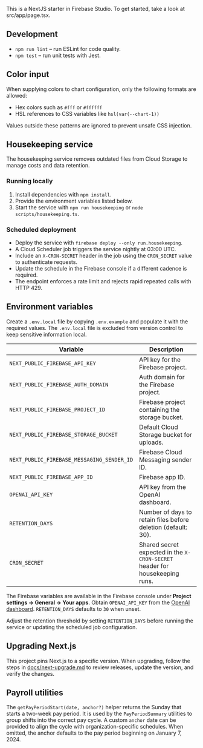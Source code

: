 This is a NextJS starter in Firebase Studio.
To get started, take a look at src/app/page.tsx.

## Development
- `npm run lint` – run ESLint for code quality.
- `npm test` – run unit tests with Jest.

## Color input
When supplying colors to chart configuration, only the following formats are allowed:

- Hex colors such as `#fff` or `#ffffff`
- HSL references to CSS variables like `hsl(var(--chart-1))`

Values outside these patterns are ignored to prevent unsafe CSS injection.

## Housekeeping service

The housekeeping service removes outdated files from Cloud Storage to manage costs and data retention.

### Running locally
1. Install dependencies with `npm install`.
2. Provide the environment variables listed below.
3. Start the service with `npm run housekeeping` or `node scripts/housekeeping.ts`.

### Scheduled deployment
- Deploy the service with `firebase deploy --only run.housekeeping`.
- A Cloud Scheduler job triggers the service nightly at 03:00 UTC.
- Include an `X-CRON-SECRET` header in the job using the `CRON_SECRET` value to authenticate requests.
- Update the schedule in the Firebase console if a different cadence is required.
- The endpoint enforces a rate limit and rejects rapid repeated calls with HTTP 429.

## Environment variables

Create a `.env.local` file by copying `.env.example` and populate it with the required values. The `.env.local` file is excluded from version control to keep sensitive information local.

| Variable | Description |
|----------|-------------|
| `NEXT_PUBLIC_FIREBASE_API_KEY` | API key for the Firebase project. |
| `NEXT_PUBLIC_FIREBASE_AUTH_DOMAIN` | Auth domain for the Firebase project. |
| `NEXT_PUBLIC_FIREBASE_PROJECT_ID` | Firebase project containing the storage bucket. |
| `NEXT_PUBLIC_FIREBASE_STORAGE_BUCKET` | Default Cloud Storage bucket for uploads. |
| `NEXT_PUBLIC_FIREBASE_MESSAGING_SENDER_ID` | Firebase Cloud Messaging sender ID. |
| `NEXT_PUBLIC_FIREBASE_APP_ID` | Firebase app ID. |
| `OPENAI_API_KEY` | API key from the OpenAI dashboard. |
| `RETENTION_DAYS` | Number of days to retain files before deletion (default: 30). |
| `CRON_SECRET` | Shared secret expected in the `X-CRON-SECRET` header for housekeeping runs. |

The Firebase variables are available in the Firebase console under **Project settings → General → Your apps**. Obtain
`OPENAI_API_KEY` from the [OpenAI dashboard](https://platform.openai.com/). `RETENTION_DAYS` defaults to `30` when unset.

Adjust the retention threshold by setting `RETENTION_DAYS` before running the service or updating the scheduled job configuration.

## Upgrading Next.js

This project pins Next.js to a specific version. When upgrading, follow the steps in [docs/next-upgrade.md](docs/next-upgrade.md) to review releases, update the version, and verify the changes.

## Payroll utilities

The `getPayPeriodStart(date, anchor?)` helper returns the Sunday that starts a
two-week pay period. It is used by the `PayPeriodSummary` utilities to group
shifts into the correct pay cycle. A custom `anchor` date can be provided to
align the cycle with organization-specific schedules. When omitted, the anchor
defaults to the pay period beginning on January 7, 2024.
